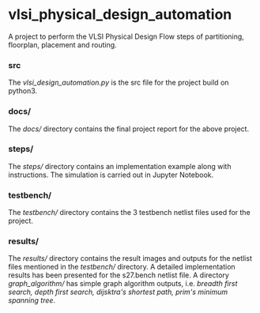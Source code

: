 # vlsi_physical_design_automation
A project to perform the VLSI Physical Design Flow steps of partitioning, floorplan, placement and routing.

### src
The *vlsi_design_automation.py* is the src file for the project build on python3.

### docs/ 
The *docs/* directory contains the final project report for the above project.

### steps/
The *steps/* directory contains an implementation example along with instructions. The simulation is carried out in Jupyter Notebook.

### testbench/
The *testbench/* directory contains the 3 testbench netlist files used for the project.

### results/
The *results/* directory contains the result images and outputs for the netlist files mentioned in the *testbench/* directory. A detailed implementation results has been presented for the s27.bench netlist file. A directory *graph_algorithm/* has simple graph algorithm outputs, i.e. *breadth first search, depth first search, dijsktra's shortest path, prim's minimum spanning tree*. 
